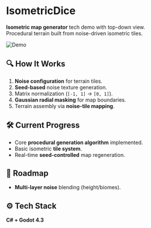 # IsometricDice  

**Isometric map generator** tech demo with top-down view.  
Procedural terrain built from noise-driven isometric tiles.  

![Demo](Presentation/Gameplay.gif)

## 🔍 How It Works  
1. **Noise configuration** for terrain tiles.  
2. **Seed-based** noise texture generation.  
3. Matrix normalization (`[-1, 1]` → `[0, 1]`).  
4. **Gaussian radial masking** for map boundaries.  
5. Terrain assembly via **noise-tile mapping**.  

## 🛠 Current Progress  
- Core **procedural generation algorithm** implemented.  
- Basic isometric **tile system**.  
- Real-time **seed-controlled** map regeneration.  

## 📌 Roadmap  
- **Multi-layer noise** blending (height/biomes).

## ⚙️ Tech Stack  
**C# + Godot 4.3**
